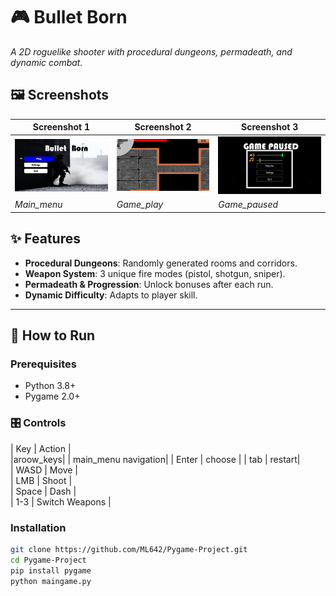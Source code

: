 # 🎮 Bullet Born  

*A 2D roguelike shooter with procedural dungeons, permadeath, and dynamic combat.*  
## 🖼️ Screenshots

| Screenshot 1 | Screenshot 2 | Screenshot 3 |
|--------------|--------------|--------------|
| ![Screenshot 1](images/Preview.png) | ![Screenshot 2](images/screen2.png) | ![Screenshot 3](images/game_paused.png) |
| *Main_menu* | *Game_play* | *Game_paused*|

## ✨ Features  
- **Procedural Dungeons**: Randomly generated rooms and corridors.  
- **Weapon System**: 3 unique fire modes (pistol, shotgun, sniper).  
- **Permadeath & Progression**: Unlock bonuses after each run.  
- **Dynamic Difficulty**: Adapts to player skill.  

---

## 🚀 How to Run  
### Prerequisites  
- Python 3.8+  
- Pygame 2.0+  

### 🎛️ Controls  
| Key | Action |  
|aroow_keys| | main_menu navigation|
| Enter | choose |
| tab | restart|  
| WASD | Move |  
| LMB  | Shoot |  
| Space | Dash |  
| 1-3  | Switch Weapons |
  

### Installation  
```bash
git clone https://github.com/ML642/Pygame-Project.git
cd Pygame-Project
pip install pygame
python maingame.py

